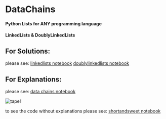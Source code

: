 # DataChains
#### Python Lists for ANY programming language
#### LinkedLists & DoublyLinkedLists

## For Solutions:
please see:
[linkedlists notebook](linkedlists.ipynb)
[doublylinkedlists notebook](doublylinkedlists.ipynb)

## For Explanations:
please see:
[data chains notebook](data_chains.ipynb)

![tape!](res/tape.gif)

to see the code without explanations please see:
[shortandsweet notebook](shortandsweet.ipynb)
